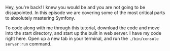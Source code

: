 Hey, you're back! I knew you would be and you are not going to be dissapointed.
In this episode we are covering some of the most critical parts to absolutely
mastering Symfony. 

To code along with me through this tutorial, download the code and move into
the start directory, and start up the built in web server. I have my code right
here. Open up a new tab in your terminal, and run the `./bin/console server:run`
command. 

